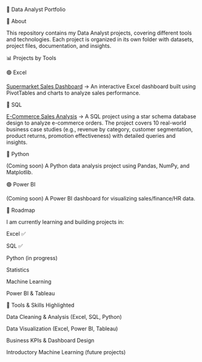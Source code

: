 📂 Data Analyst Portfolio

👋 About

This repository contains my Data Analyst projects, covering different tools and technologies. Each project is organized in its own folder with datasets, project files, documentation, and insights.

📊 Projects by Tools

🟢 Excel

[Supermarket Sales Dashboard](Excel_Projects/Project_Retail_SupermarketSales) → An interactive Excel dashboard built using PivotTables and charts to analyze sales performance.

🔵 SQL

[E-Commerce Sales Analysis](SQL_Projects/Project_ecommerce_SalesAnalysis) → A SQL project using a star schema database design to analyze e-commerce orders. The project covers 10 real-world business case studies (e.g., revenue by category, customer segmentation, product returns, promotion effectiveness) with detailed queries and insights.

🐍 Python

(Coming soon) A Python data analysis project using Pandas, NumPy, and Matplotlib.

🟣 Power BI

(Coming soon) A Power BI dashboard for visualizing sales/finance/HR data.

🎯 Roadmap

I am currently learning and building projects in:

Excel ✅

SQL ✅

Python (in progress)

Statistics

Machine Learning

Power BI & Tableau

🚀 Tools & Skills Highlighted

Data Cleaning & Analysis (Excel, SQL, Python)

Data Visualization (Excel, Power BI, Tableau)

Business KPIs & Dashboard Design

Introductory Machine Learning (future projects)
